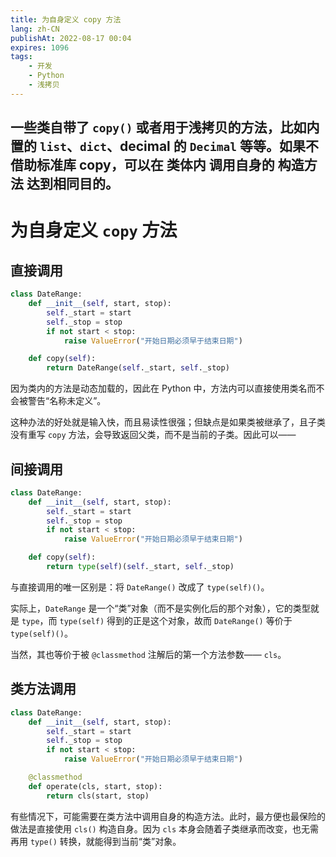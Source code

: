 ```yaml
---
title: 为自身定义 copy 方法
lang: zh-CN
publishAt: 2022-08-17 00:04
expires: 1096
tags:
    - 开发
    - Python
    - 浅拷贝
---
```

一些类自带了 `copy()` 或者用于浅拷贝的方法，比如内置的
`list`、`dict`、decimal 的 `Decimal`
等等。如果不借助标准库 copy，可以在 **类体内** 调用自身的 **构造方法** 达到相同目的。
---

<style scoped>
.VPDoc p:not(.custom-block-title) {
    text-indent: 2em;
}
</style>

# 为自身定义 `copy` 方法

<RevisionInfo />

## 直接调用

```python
class DateRange:
    def __init__(self, start, stop):
        self._start = start
        self._stop = stop
        if not start < stop:
            raise ValueError("开始日期必须早于结束日期")

    def copy(self):
        return DateRange(self._start, self._stop)
```

因为类内的方法是动态加载的，因此在 Python 中，方法内可以直接使用类名而不会被警告“名称未定义”。

这种办法的好处就是输入快，而且易读性很强；但缺点是如果类被继承了，且子类没有重写 `copy` 方法，会导致返回父类，而不是当前的子类。因此可以——

## 间接调用

```python
class DateRange:
    def __init__(self, start, stop):
        self._start = start
        self._stop = stop
        if not start < stop:
            raise ValueError("开始日期必须早于结束日期")

    def copy(self):
        return type(self)(self._start, self._stop)
```

与直接调用的唯一区别是：将 `DateRange()` 改成了 `type(self)()`。

实际上，`DateRange` 是一个“类”对象（而不是实例化后的那个对象），它的类型就是 `type`，而 `type(self)` 得到的正是这个对象，故而 `DateRange()` 等价于 `type(self)()`。

当然，其也等价于被 `@classmethod` 注解后的第一个方法参数—— `cls`。

## 类方法调用

```python
class DateRange:
    def __init__(self, start, stop):
        self._start = start
        self._stop = stop
        if not start < stop:
            raise ValueError("开始日期必须早于结束日期")

    @classmethod
    def operate(cls, start, stop):
        return cls(start, stop)
```

有些情况下，可能需要在类方法中调用自身的构造方法。此时，最方便也最保险的做法是直接使用 `cls()` 构造自身。因为 `cls` 本身会随着子类继承而改变，也无需再用 `type()` 转换，就能得到当前“类”对象。

